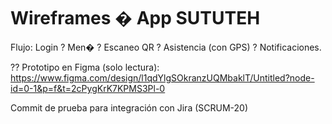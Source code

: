 # Wireframes � App SUTUTEH

Flujo: Login ? Men� ? Escaneo QR ? Asistencia (con GPS) ? Notificaciones.

?? Prototipo en Figma (solo lectura):
https://www.figma.com/design/l1qdYlgSOkranzUQMbaklT/Untitled?node-id=0-1&p=f&t=2cPygKrK7KPMS3Pl-0

Commit de prueba para integración con Jira (SCRUM-20)
